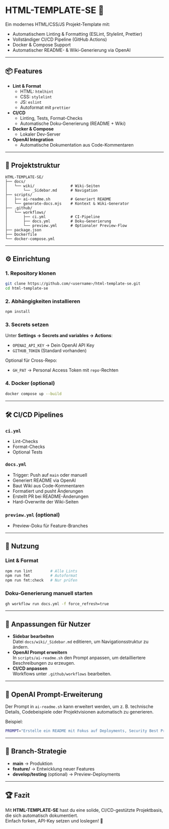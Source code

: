 # HTML-TEMPLATE-SE 🚀

Ein modernes HTML/CSS/JS Projekt-Template mit:
- Automatischem Linting & Formatting (ESLint, Stylelint, Prettier)
- Vollständiger CI/CD Pipeline (GitHub Actions)
- Docker & Compose Support
- Automatischer README- & Wiki-Generierung via OpenAI

---

## 📦 Features

- **Lint & Format**  
  - HTML: `htmlhint`
  - CSS: `stylelint`
  - JS: `eslint`
  - Autoformat mit `prettier`
- **CI/CD**  
  - Linting, Tests, Format-Checks
  - Automatische Doku-Generierung (README + Wiki)
- **Docker & Compose**  
  - Lokaler Dev-Server
- **OpenAI Integration**  
  - Automatische Dokumentation aus Code-Kommentaren

---

## 📂 Projektstruktur

```
HTML-TEMPLATE-SE/
├── docs/
│   └── wiki/                # Wiki-Seiten
│       └── _Sidebar.md      # Navigation
├── scripts/
│   ├── ai-readme.sh         # Generiert README
│   └── generate-docs.mjs    # Kontext & Wiki-Generator
├── .github/
│   └── workflows/
│       ├── ci.yml           # CI-Pipeline
│       ├── docs.yml         # Doku-Generierung
│       └── preview.yml      # Optionaler Preview-Flow
├── package.json
├── Dockerfile
└── docker-compose.yml
```

---

## ⚙️ Einrichtung

### 1. Repository klonen
```bash
git clone https://github.com/<username>/html-template-se.git
cd html-template-se
```

### 2. Abhängigkeiten installieren
```bash
npm install
```

### 3. Secrets setzen
Unter **Settings → Secrets and variables → Actions**:
- `OPENAI_API_KEY` → Dein OpenAI API Key
- `GITHUB_TOKEN` (Standard vorhanden)

Optional für Cross-Repo:
- `GH_PAT` → Personal Access Token mit `repo`-Rechten

### 4. Docker (optional)
```bash
docker compose up --build
```

---

## 🛠️ CI/CD Pipelines

### `ci.yml`
- Lint-Checks
- Format-Checks
- Optional Tests

### `docs.yml`
- Trigger: Push auf `main` oder manuell
- Generiert README via OpenAI
- Baut Wiki aus Code-Kommentaren
- Formatiert und pusht Änderungen
- Erstellt PR bei README-Änderungen
- Hard-Overwrite der Wiki-Seiten

### `preview.yml` (optional)
- Preview-Doku für Feature-Branches

---

## 📖 Nutzung

### Lint & Format
```bash
npm run lint        # Alle Lints
npm run fmt         # Autoformat
npm run fmt:check   # Nur prüfen
```

### Doku-Generierung manuell starten
```bash
gh workflow run docs.yml -f force_refresh=true
```

---

## 🔧 Anpassungen für Nutzer

- **Sidebar bearbeiten**  
  Datei `docs/wiki/_Sidebar.md` editieren, um Navigationsstruktur zu ändern.
- **OpenAI Prompt erweitern**  
  In `scripts/ai-readme.sh` den Prompt anpassen, um detailliertere Beschreibungen zu erzeugen.
- **CI/CD anpassen**  
  Workflows unter `.github/workflows` bearbeiten.

---

## 🤖 OpenAI Prompt-Erweiterung

Der Prompt in `ai-readme.sh` kann erweitert werden, um z. B. technische Details, Codebeispiele oder Projektvisionen automatisch zu generieren.

Beispiel:
```bash
PROMPT="Erstelle ein README mit Fokus auf Deployments, Security Best Practices und Code-Beispielen."
```

---

## 🧩 Branch-Strategie
- **main** → Produktion
- **feature/** → Entwicklung neuer Features
- **develop/testing** (optional) → Preview-Deployments

---

## 🏆 Fazit
Mit **HTML-TEMPLATE-SE** hast du eine solide, CI/CD-gestützte Projektbasis, die sich automatisch dokumentiert.  
Einfach forken, API-Key setzen und loslegen! 🚀
